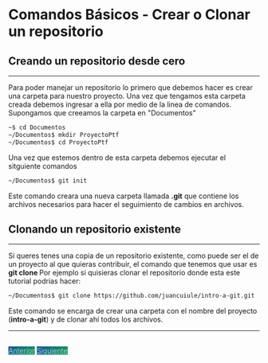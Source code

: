 # Comandos Básicos - Crear o Clonar un repositorio

## Creando un repositorio desde cero
---
Para poder manejar un repositorio lo primero que debemos hacer es crear una carpeta para nuestro proyecto.
Una vez que tengamos esta carpeta creada debemos ingresar a ella por medio de la linea de comandos.
Supongamos que creeamos la carpeta en "Documentos"

```bash
~$ cd Documentos
~/Documentos$ mkdir ProyectoPtf
~/Documentos$ cd ProyectoPtf
```

Una vez que estemos dentro de esta carpeta debemos ejecutar el sitguiente comandos

```bash
~/Documentos$ git init
```

Este comando creara una nueva carpeta llamada **.git** que contiene los archivos necesarios para hacer el seguimiento de cambios en archivos.

## Clonando un repositorio existente
---
Si queres tenes una copia de un repositorio existente, como puede ser el de un proyecto al que quieras contribuir, el comando que tenemos que usar es **git clone <url>**
Por ejemplo si quisieras clonar el repositorio donde esta este tutorial podrias hacer:

```bash
~/Documentos$ git clone https://github.com/juancuiule/intro-a-git.git
```

Este comando se encarga de crear una carpeta con el nombre del proyecto (**intro-a-git**) y de clonar ahí todos los archivos.


---

<br>
<style>
.my-btn {
    width: 120px;
    display: inline;
    text-align: center;
    color: rgba(255, 255, 255, 0.6);
    background-color: #159957;
    background-image: linear-gradient(120deg, #155799, #159957);
    transition: color 0.2s ease-in-out, border .2s ease-in-out, box-shadow .2s ease-in-out;
}

.my-btn:hover {
    color: #FFFFFF;
    box-shadow: rgba(187, 187, 187, 0.53) 0 4px 3px 1px;
    border: 1px solid rgba(255, 255, 255, 0);
}

.btn-next {
    margin-left: 71.9% !important;
}

</style>
<a href="instalacion" class="btn my-btn">Anterior</a>
<a href="comandos-basicos/agregar-archivos" class="btn my-btn btn-next">Siguiente</a>

